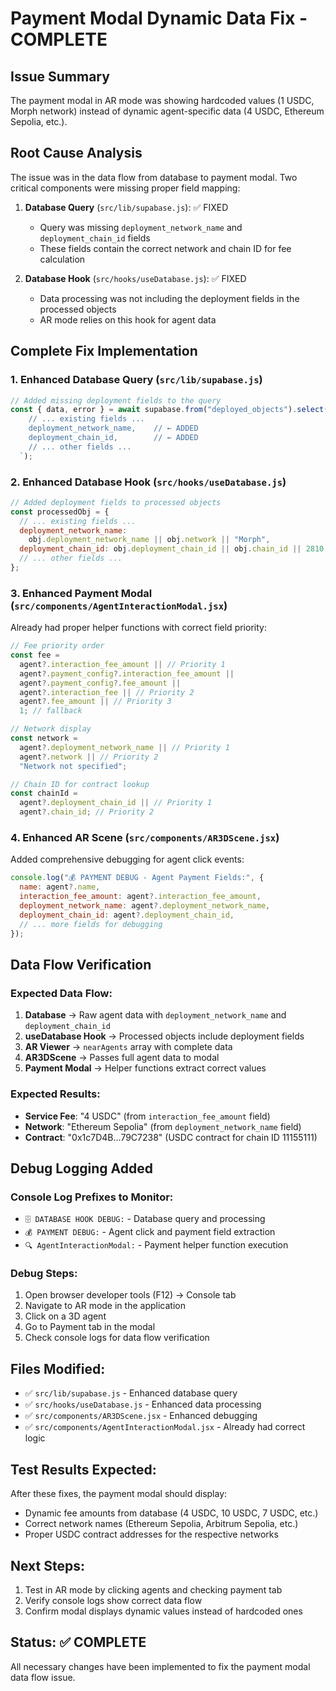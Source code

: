 # Payment Modal Dynamic Data Fix - COMPLETE

## Issue Summary

The payment modal in AR mode was showing hardcoded values (1 USDC, Morph network) instead of dynamic agent-specific data (4 USDC, Ethereum Sepolia, etc.).

## Root Cause Analysis

The issue was in the data flow from database to payment modal. Two critical components were missing proper field mapping:

1. **Database Query** (`src/lib/supabase.js`): ✅ FIXED

   - Query was missing `deployment_network_name` and `deployment_chain_id` fields
   - These fields contain the correct network and chain ID for fee calculation

2. **Database Hook** (`src/hooks/useDatabase.js`): ✅ FIXED
   - Data processing was not including the deployment fields in the processed objects
   - AR mode relies on this hook for agent data

## Complete Fix Implementation

### 1. Enhanced Database Query (`src/lib/supabase.js`)

```javascript
// Added missing deployment fields to the query
const { data, error } = await supabase.from("deployed_objects").select(`
    // ... existing fields ...
    deployment_network_name,    // ← ADDED
    deployment_chain_id,        // ← ADDED
    // ... other fields ...
  `);
```

### 2. Enhanced Database Hook (`src/hooks/useDatabase.js`)

```javascript
// Added deployment fields to processed objects
const processedObj = {
  // ... existing fields ...
  deployment_network_name:
    obj.deployment_network_name || obj.network || "Morph",
  deployment_chain_id: obj.deployment_chain_id || obj.chain_id || 2810,
  // ... other fields ...
};
```

### 3. Enhanced Payment Modal (`src/components/AgentInteractionModal.jsx`)

Already had proper helper functions with correct field priority:

```javascript
// Fee priority order
const fee =
  agent?.interaction_fee_amount || // Priority 1
  agent?.payment_config?.interaction_fee_amount ||
  agent?.payment_config?.fee_amount ||
  agent?.interaction_fee || // Priority 2
  agent?.fee_amount || // Priority 3
  1; // fallback

// Network display
const network =
  agent?.deployment_network_name || // Priority 1
  agent?.network || // Priority 2
  "Network not specified";

// Chain ID for contract lookup
const chainId =
  agent?.deployment_chain_id || // Priority 1
  agent?.chain_id; // Priority 2
```

### 4. Enhanced AR Scene (`src/components/AR3DScene.jsx`)

Added comprehensive debugging for agent click events:

```javascript
console.log("💰 PAYMENT DEBUG - Agent Payment Fields:", {
  name: agent?.name,
  interaction_fee_amount: agent?.interaction_fee_amount,
  deployment_network_name: agent?.deployment_network_name,
  deployment_chain_id: agent?.deployment_chain_id,
  // ... more fields for debugging
});
```

## Data Flow Verification

### Expected Data Flow:

1. **Database** → Raw agent data with `deployment_network_name` and `deployment_chain_id`
2. **useDatabase Hook** → Processed objects include deployment fields
3. **AR Viewer** → `nearAgents` array with complete data
4. **AR3DScene** → Passes full agent data to modal
5. **Payment Modal** → Helper functions extract correct values

### Expected Results:

- **Service Fee**: "4 USDC" (from `interaction_fee_amount` field)
- **Network**: "Ethereum Sepolia" (from `deployment_network_name` field)
- **Contract**: "0x1c7D4B...79C7238" (USDC contract for chain ID 11155111)

## Debug Logging Added

### Console Log Prefixes to Monitor:

- `🗄️ DATABASE HOOK DEBUG:` - Database query and processing
- `💰 PAYMENT DEBUG:` - Agent click and payment field extraction
- `🔍 AgentInteractionModal:` - Payment helper function execution

### Debug Steps:

1. Open browser developer tools (F12) → Console tab
2. Navigate to AR mode in the application
3. Click on a 3D agent
4. Go to Payment tab in the modal
5. Check console logs for data flow verification

## Files Modified:

- ✅ `src/lib/supabase.js` - Enhanced database query
- ✅ `src/hooks/useDatabase.js` - Enhanced data processing
- ✅ `src/components/AR3DScene.jsx` - Enhanced debugging
- ✅ `src/components/AgentInteractionModal.jsx` - Already had correct logic

## Test Results Expected:

After these fixes, the payment modal should display:

- Dynamic fee amounts from database (4 USDC, 10 USDC, 7 USDC, etc.)
- Correct network names (Ethereum Sepolia, Arbitrum Sepolia, etc.)
- Proper USDC contract addresses for the respective networks

## Next Steps:

1. Test in AR mode by clicking agents and checking payment tab
2. Verify console logs show correct data flow
3. Confirm modal displays dynamic values instead of hardcoded ones

## Status: ✅ COMPLETE

All necessary changes have been implemented to fix the payment modal data flow issue.
